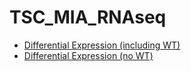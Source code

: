 # TSC_MIA_RNAseq

* <a href="Glimma_WT.html">Differential Expression (including WT)</a>
* <a href="plot_noWT/XY-Plot.html">Differential Expression (no WT)</a>
